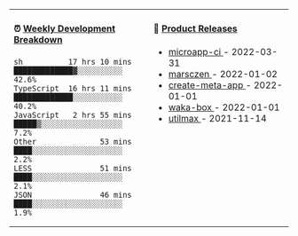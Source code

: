 <table width="800px">
<tr>
<td valign="top" width="50%">

####  ⏰  <a href="https://gist.github.com/marsczen/0c39a3e7b4a372c6cff4a8714271308c" target="_blank">Weekly Development Breakdown</a>

<!-- code_time starts -->

```text
sh          17 hrs 10 mins  █████████████▓░░░░░░░░░░  42.6%
TypeScript  16 hrs 11 mins  █████████████░░░░░░░░░░░  40.2%
JavaScript   2 hrs 55 mins  █████▒░░░░░░░░░░░░░░░░░░   7.2%
Other              53 mins  ████░░░░░░░░░░░░░░░░░░░░   2.2%
LESS               51 mins  ████░░░░░░░░░░░░░░░░░░░░   2.1%
JSON               46 mins  ████░░░░░░░░░░░░░░░░░░░░   1.9%
```

<!-- code_time ends -->
</td>
<td valign="top" width="50%">

#### 🌾 <a href="https://github.com/marsczen/marsczen/blob/master/releases.md" target="_blank">Product Releases</a>

<!-- recent_releases starts -->
* <a href='https://github.com/marsczen/microapp-ci/releases/tag/v0.0.2' target='_blank'>microapp-ci </a> - 2022-03-31
* <a href='https://github.com/marsczen/marsczen/releases/tag/v0.0.1' target='_blank'>marsczen </a> - 2022-01-02
* <a href='https://github.com/marsczen/create-meta-app/releases/tag/v0.0.4' target='_blank'>create-meta-app </a> - 2022-01-01
* <a href='https://github.com/marsczen/waka-box/releases/tag/v3.0.1' target='_blank'>waka-box </a> - 2022-01-01
* <a href='https://github.com/marsczen/utilmax/releases/tag/v1.0.6' target='_blank'>utilmax </a> - 2021-11-14
<!-- recent_releases ends -->

</td>
</tr>
  </table>
